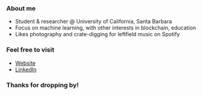 ### About me
  - Student & researcher @ University of California, Santa Barbara
  - Focus on machine learning, with other interests in blockchain, education
  - Likes photography and crate-digging for leftfield music on Spotify
### Feel free to visit
  - [Website](nullmiso.github.io/site)
  - [LinkedIn](www.linkedin.com/in/andrewyu6581)
### Thanks for dropping by!
